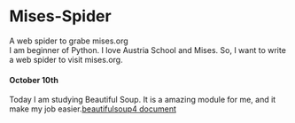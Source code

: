 # Mises-Spider
A web spider to grabe mises.org  
I am beginner of Python. I love Austria School and Mises. So, I want to write a web spider to visit mises.org.
#### October 10th  
Today I am studying Beautiful Soup. It is a amazing module for me, and it make my job easier.[beautifulsoup4 document](https://www.crummy.com/software/BeautifulSoup/bs4/doc.zh/index.html)
